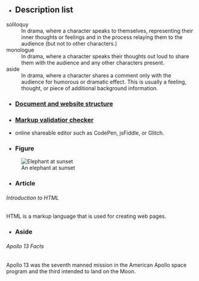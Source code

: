 - <h2>Description list</h2>
<dl>
  <dt>soliloquy</dt>
  <dd>
    In drama, where a character speaks to themselves, representing their inner
    thoughts or feelings and in the process relaying them to the audience (but
    not to other characters.)
  </dd>
  <dt>monologue</dt>
  <dd>
    In drama, where a character speaks their thoughts out loud to share them
    with the audience and any other characters present.
  </dd>
  <dt>aside</dt>
  <dd>
    In drama, where a character shares a comment only with the audience for
    humorous or dramatic effect. This is usually a feeling, thought, or piece of
    additional background information.
  </dd>
</dl>

- ### [Document and website structure](https://developer.mozilla.org/en-US/docs/Learn/HTML/Introduction_to_HTML/Document_and_website_structure)

- ### [Markup validatior checker](https://validator.w3.org/)
- online shareable editor such as CodePen, jsFiddle, or Glitch.

- ### Figure
<figure>
    <img src="/media/cc0-images/elephant-660-480.jpg"
         alt="Elephant at sunset">
    <figcaption>An elephant at sunset</figcaption>
</figure>

- ### Article
<article>
    <h6>Introduction to HTML</h6>
    <p>HTML is a markup language that is used for creating web pages.</p>
</article>

- ### Aside 
<aside>
    <h6>Apollo 13 Facts</h6>
    <p>Apollo 13 was the seventh manned mission in the American Apollo space program and the third intended to land on the Moon.</p>
</aside>

